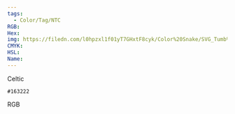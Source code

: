 ```yaml
---
tags:
  - Color/Tag/NTC
RGB:
Hex:
img: https://filedn.com/l0hpzxl1f01yT7GHxtF8cyk/Color%20Snake/SVG_Tumb%20Mass%20No%20Name/163222.svg
CMYK:
HSL:
Name:
---
```

Celtic
```palette
#163222
```
RGB
